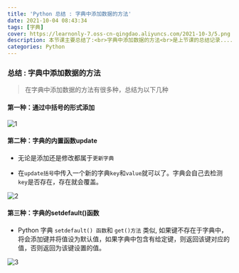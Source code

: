 ```yaml
---
title: 'Python 总结 : 字典中添加数据的方法'
date: 2021-10-04 08:43:34
tags: [字典]
cover: https://learnonly-7.oss-cn-qingdao.aliyuncs.com/2021-10-3/5.png
description: 本节课主要总结了:<br>字典中添加数据的方法<br>是上节课的总结记录......
categories: Python
---
```


### 总结 : 字典中添加数据的方法

> 在字典中添加数据的方法有很多种，总结为以下几种

#### 第一种：通过中括号的形式添加

![1](https://learnonly-7.oss-cn-qingdao.aliyuncs.com/2021-10-3/1.jpg)

#### 第二种：字典的内置函数update

- 无论是添加还是修改都属于`更新字典`

- 在`update括号`中传入一个新的字典`key`和`value`就可以了。字典会自己去检测`key`是否存在，存在就会覆盖。

![2](https://learnonly-7.oss-cn-qingdao.aliyuncs.com/2021-10-3/2.jpg)

#### 第三种：字典的setdefault()函数

- Python 字典 `setdefault() 函数`和 `get()方法` 类似, 如果键不存在于字典中，将会添加键并将值设为默认值，如果字典中包含有给定键，则返回该键对应的值，否则返回为该键设置的值。

![3](https://learnonly-7.oss-cn-qingdao.aliyuncs.com/2021-10-3/3.jpg)
